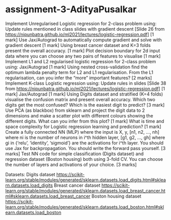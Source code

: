 # assignment-3-AdityaPusalkar
Implement Unregularised Logistic regression for 2-class problem using:
Update rules mentioned in class slides with gradient descent [Slide 26 from https://nipunbatra.github.io/ml2021/lectures/logistic-regression.pdf] [1 mark]
Use Jax/Autograd to automatically compute gradient and solve with gradient descent [1 mark]
Using breast cancer dataset and K=3 folds present the overall accuracy. [1 mark]
Plot decision boundary for 2d input data where you can choose any two pairs of features to visualise [1 mark]
Implement L1 and L2 regularised logistic regression for 2-class problem using:
Jax/Autograd [1 mark]
Using nested cross-validation find the optimum lambda penalty term for L2 and L1 regularisation. From the L1 regularisation, can you infer the “more” important features? [2 marks]
Implement K-class Logistic regression using:
Update rules in slides [Slide 38 from https://nipunbatra.github.io/ml2021/lectures/logistic-regression.pdf] [1 mark]
Jax/Autograd [1 mark]
Using Digits dataset and stratified (K=4 folds) visualise the confusion matrix and present overall accuracy. Which two digits get the most confused? Which is the easiest digit to predict?  [3 mark]
Use PCA (as blackbox) from sklearn and project the digit data to 2 dimensions and make a scatter plot with different colours showing the different digits. What can you infer from this plot? [1 mark]
What is time and space complexity for Logistic regression learning and prediction? [1 mark]
Create a fully connected NN (MLP) where the input is X, y, [n1, n2, …, nh] where ni is the number of neurons in i^th hidden layer, [g1, g2, …, gh] where gi in {‘relu’, ‘identity’, ‘sigmoid’} are the activations for i^th layer. You should use Jax for backpropagation. You should write the forward pass yourself. [3 marks]
Test NN code for simple classification (Digits dataset)  and regression dataset (Boston housing) both using 3-fold CV. You can choose the number of layers and activations of your choice. [3 marks]





Datasets:
Digits dataset https://scikit-learn.org/stable/modules/generated/sklearn.datasets.load_digits.html#sklearn.datasets.load_digits
Breast cancer dataset https://scikit-learn.org/stable/modules/generated/sklearn.datasets.load_breast_cancer.html#sklearn.datasets.load_breast_cancer
Boston housing dataset https://scikit-learn.org/stable/modules/generated/sklearn.datasets.load_boston.html#sklearn.datasets.load_boston

